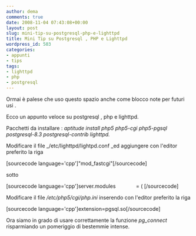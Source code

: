 ```yaml
---
author: dema
comments: true
date: 2008-11-04 07:43:08+00:00
layout: post
slug: mini-tip-su-postgresql-php-e-lighttpd
title: Mini Tip su Postgresql , PHP e Lighttpd
wordpress_id: 503
categories:
- appunti
- tips
tags:
- lighttpd
- php
- postgresql
---
```


Ormai è palese che uso questo spazio anche come blocco note per futuri usi .

Ecco un appunto veloce su postgresql , php e lighttpd.

Pacchetti da installare : _aptitude install php5 php5-cgi php5-pgsql postgresql-8.3 postgresql-contrib lighttpd._

Modificare il file _/etc/lighttpd/lightpd.conf _ed aggiungere con l'editor preferito la riga

[sourcecode language='cpp']"mod_fastcgi"[/sourcecode]

sotto

[sourcecode language='cpp']server.modules              = ( [/sourcecode]

Modificare il file _/etc/php5/cgi/php.ini_ inserendo con l'editor preferito la riga

[sourcecode language='cpp']extension=pgsql.so[/sourcecode]

Ora siamo in grado di usare correttamente la funzione _pg_connect_ risparmiando un pomeriggio di bestemmie intense.
